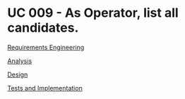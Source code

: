 # UC 009 - As Operator, list all candidates.

[Requirements Engineering](01.requirements-engineering/README.md)

[Analysis](02.analysis/README.md)

[Design](03.design/README.md)

[Tests and Implementation](04.tests-and-implementation/README.md)

